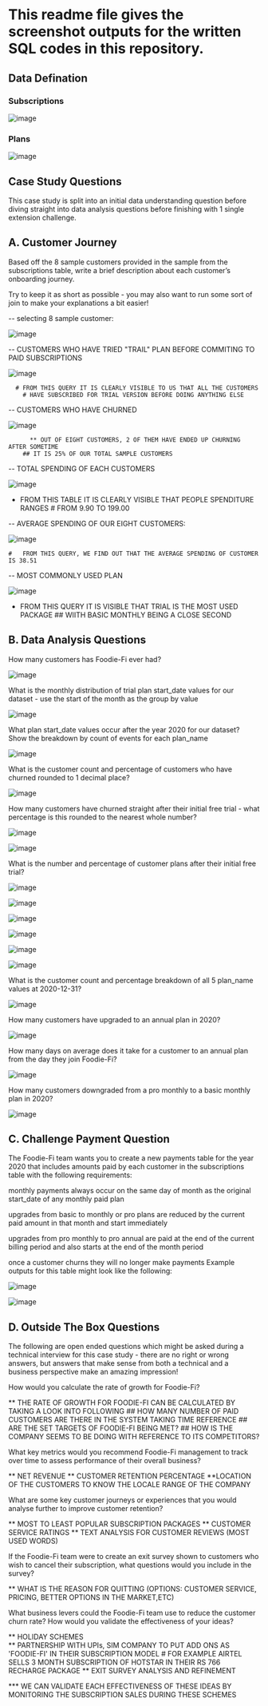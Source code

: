 # This readme file gives the screenshot outputs for the written SQL codes in this repository.


## Data Defination


### Subscriptions


![image](https://github.com/Prithak8/8_WEEK_SQL_CHALLENGE/assets/109690999/968b1d95-e660-48ae-ae9e-b648450b0603)


### Plans


![image](https://github.com/Prithak8/8_WEEK_SQL_CHALLENGE/assets/109690999/7b13e4d7-db59-4731-a592-52e54f33300b)




## Case Study Questions


This case study is split into an initial data understanding question before diving straight into data analysis questions before finishing with 1 single extension challenge.


## A. Customer Journey

Based off the 8 sample customers provided in the sample from the subscriptions table, write a brief description about each customer’s onboarding journey.

Try to keep it as short as possible - you may also want to run some sort of join to make your explanations a bit easier!


-- selecting 8 sample customer:

![image](https://github.com/Prithak8/8_WEEK_SQL_CHALLENGE/assets/109690999/eeaaa291-6e9b-49a0-b25c-8c0ca41a90c9)


-- CUSTOMERS WHO HAVE TRIED "TRAIL" PLAN BEFORE COMMITING TO PAID SUBSCRIPTIONS

![image](https://github.com/Prithak8/8_WEEK_SQL_CHALLENGE/assets/109690999/2a7b90c9-919b-4373-88a6-e2ec42e211c6)


      # FROM THIS QUERY IT IS CLEARLY VISIBLE TO US THAT ALL THE CUSTOMERS
        # HAVE SUBSCRIBED FOR TRIAL VERSION BEFORE DOING ANYTHING ELSE


-- CUSTOMERS WHO HAVE CHURNED

![image](https://github.com/Prithak8/8_WEEK_SQL_CHALLENGE/assets/109690999/fa0dfd37-7fac-460e-b9a9-cfe0980bcaca)

          ** OUT OF EIGHT CUSTOMERS, 2 OF THEM HAVE ENDED UP CHURNING AFTER SOMETIME
        ## IT IS 25% OF OUR TOTAL SAMPLE CUSTOMERS


-- TOTAL SPENDING OF EACH CUSTOMERS


![image](https://github.com/Prithak8/8_WEEK_SQL_CHALLENGE/assets/109690999/5a17fd53-2b56-4ca5-bca8-ccaca2f04702)


* FROM THIS TABLE IT IS CLEARLY VISIBLE THAT PEOPLE SPENDITURE RANGES
        # FROM 9.90 TO 199.00


-- AVERAGE SPENDING OF OUR EIGHT CUSTOMERS:


![image](https://github.com/Prithak8/8_WEEK_SQL_CHALLENGE/assets/109690999/35c95b7f-bd29-4e79-ae5f-440c67113200)

    #	FROM THIS QUERY, WE FIND OUT THAT THE AVERAGE SPENDING OF CUSTOMER IS 38.51 


-- MOST COMMONLY USED PLAN 

![image](https://github.com/Prithak8/8_WEEK_SQL_CHALLENGE/assets/109690999/871940c8-9c3a-4718-ab91-f7c81c5fa762)

* FROM THIS QUERY IT IS VISIBLE THAT TRIAL IS THE MOST USED PACKAGE
		## WIITH BASIC MONTHLY BEING A CLOSE SECOND


  
## B. Data Analysis Questions


How many customers has Foodie-Fi ever had?


![image](https://github.com/Prithak8/8_WEEK_SQL_CHALLENGE/assets/109690999/2c3ff932-90bb-411e-9f75-8171bddc482e)


What is the monthly distribution of trial plan start_date values for our dataset - use the 
start of the month as the group by value


![image](https://github.com/Prithak8/8_WEEK_SQL_CHALLENGE/assets/109690999/a2900501-a9f9-4a22-9ed8-10fba621970a)


What plan start_date values occur after the year 2020 for our dataset? Show the breakdown by count of events for each plan_name

![image](https://github.com/Prithak8/8_WEEK_SQL_CHALLENGE/assets/109690999/fa0c0726-c530-4cc3-b8f6-581eda949447)


What is the customer count and percentage of customers who have churned rounded to 1 decimal place?


![image](https://github.com/Prithak8/8_WEEK_SQL_CHALLENGE/assets/109690999/a846d284-e08a-47f4-81e8-e39aec884b0b)


How many customers have churned straight after their initial free trial - what percentage is this rounded to the nearest whole number?

![image](https://github.com/Prithak8/8_WEEK_SQL_CHALLENGE/assets/109690999/5eea7ef1-2d75-46dd-9dac-e317d7a0415e)


![image](https://github.com/Prithak8/8_WEEK_SQL_CHALLENGE/assets/109690999/365e1ae4-2de5-4f21-a145-1380295a2266)



What is the number and percentage of customer plans after their initial free trial?


![image](https://github.com/Prithak8/8_WEEK_SQL_CHALLENGE/assets/109690999/5a157ebe-3cf7-4669-9c5d-ba4346f356fc)

![image](https://github.com/Prithak8/8_WEEK_SQL_CHALLENGE/assets/109690999/23170580-bd58-4175-b6fd-5f21a32e4a53)

![image](https://github.com/Prithak8/8_WEEK_SQL_CHALLENGE/assets/109690999/22ea2251-5432-4032-beca-4883a2351334)

![image](https://github.com/Prithak8/8_WEEK_SQL_CHALLENGE/assets/109690999/7ce86543-af55-48ef-8e43-53c8cc1d8fbd)

![image](https://github.com/Prithak8/8_WEEK_SQL_CHALLENGE/assets/109690999/634acd9f-04d7-4746-a5f8-51708d9cb483)

![image](https://github.com/Prithak8/8_WEEK_SQL_CHALLENGE/assets/109690999/3af0e4e6-1687-4a97-87c3-e6f57fd45f24)

What is the customer count and percentage breakdown of all 5 plan_name values at 2020-12-31?

![image](https://github.com/Prithak8/8_WEEK_SQL_CHALLENGE/assets/109690999/f54beb92-c920-494f-bfd5-c0e75a8eb72c)


How many customers have upgraded to an annual plan in 2020?

![image](https://github.com/Prithak8/8_WEEK_SQL_CHALLENGE/assets/109690999/ec017ed4-cd7c-4357-add7-fd71cc0376b7)

How many days on average does it take for a customer to an annual plan from the day they join Foodie-Fi?

![image](https://github.com/Prithak8/8_WEEK_SQL_CHALLENGE/assets/109690999/06a84202-23dc-4b34-921b-0e17fbcc3bab)

How many customers downgraded from a pro monthly to a basic monthly plan in 2020?

![image](https://github.com/Prithak8/8_WEEK_SQL_CHALLENGE/assets/109690999/b072e940-8990-4d7e-a314-23d46f49bbd5)






## C. Challenge Payment Question


The Foodie-Fi team wants you to create a new payments table for the year 2020 that includes amounts paid by each customer in the subscriptions table with the following requirements:

monthly payments always occur on the same day of month as the original start_date of any monthly paid plan

upgrades from basic to monthly or pro plans are reduced by the current paid amount in that month and start immediately

upgrades from pro monthly to pro annual are paid at the end of the current billing period and also starts at the end of the month period

once a customer churns they will no longer make payments
Example outputs for this table might look like the following:



![image](https://github.com/Prithak8/8_WEEK_SQL_CHALLENGE/assets/109690999/087cc141-7915-46b7-a719-6f32fbfce5b2)




![image](https://github.com/Prithak8/8_WEEK_SQL_CHALLENGE/assets/109690999/3cc07e03-a4c5-4ff4-8b3f-00b6d2c1c165)



## D. Outside The Box Questions


The following are open ended questions which might be asked during a technical interview for this case study - there are no right or wrong answers, but answers that make sense from both a technical and a business perspective make an amazing impression!


How would you calculate the rate of growth for Foodie-Fi?

** THE RATE OF GROWTH FOR FOODIE-FI CAN BE CALCULATED BY TAKING A LOOK INTO FOLLOWING
    ## HOW MANY NUMBER OF PAID CUSTOMERS ARE THERE IN THE SYSTEM TAKING TIME REFERENCE
    ## ARE THE SET TARGETS OF FOODIE-FI BEING MET?
    ## HOW IS THE COMPANY SEEMS TO BE DOING WITH REFERENCE TO ITS COMPETITORS?

What key metrics would you recommend Foodie-Fi management to track over time to assess performance of their overall business?


** NET REVENUE
** CUSTOMER RETENTION PERCENTAGE
**LOCATION OF THE CUSTOMERS TO KNOW THE LOCALE RANGE OF THE COMPANY


What are some key customer journeys or experiences that you would analyse further to improve customer retention?


** MOST TO LEAST POPULAR SUBSCRIPTION PACKAGES
** CUSTOMER SERVICE RATINGS
** TEXT ANALYSIS FOR CUSTOMER REVIEWS (MOST USED WORDS)


If the Foodie-Fi team were to create an exit survey shown to customers who wish to cancel their subscription, what questions would you include in the survey?

** WHAT IS THE REASON FOR QUITTING (OPTIONS: CUSTOMER SERVICE, PRICING, BETTER OPTIONS IN THE MARKET,ETC)

What business levers could the Foodie-Fi team use to reduce the customer churn rate? How would you validate the effectiveness of your ideas?



** HOLIDAY SCHEMES  
** PARTNERSHIP WITH UPIs, SIM COMPANY TO PUT ADD ONS AS 'FOODIE-FI' IN THEIR SUBSCRIPTION MODEL
		# FOR EXAMPLE AIRTEL SELLS 3 MONTH SUBSCRIPTION OF HOTSTAR IN THEIR RS 766 RECHARGE PACKAGE
** EXIT SURVEY ANALYSIS AND REFINEMENT

*** WE CAN VALIDATE EACH EFFECTIVENESS OF THESE IDEAS BY MONITORING THE SUBSCRIPTION SALES DURING THESE SCHEMES

